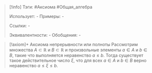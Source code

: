 > [!info]
> Тэги: #Аксиома #Общая_алгебра  
> 
> Использует: *-*
> Примеры: *-*
> 
> Ссылки: *-*
> 
> Эквивалентности: *-*
> Обобщения: *-*

> [!axiom]+ Аксиома непрерывности или полноты
> Рассмотрим множества $A \subset \mathbb{R}$ и $B \subset \mathbb{R}$ и произвольные элементы $a \in A$ и $b \in B$, такие что выполняется неравенство $a \leqslant b$. Тогда существует такое действительное число $\xi$, что для всех $a \in A$ и $b \in B$ верно неравенство $a \leqslant \xi \leqslant b$.